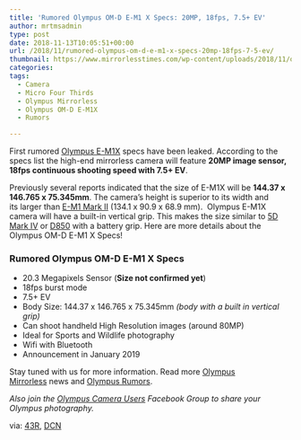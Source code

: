 ```yaml
---
title: 'Rumored Olympus OM-D E-M1 X Specs: 20MP, 18fps, 7.5+ EV'
author: mrtmsadmin
type: post
date: 2018-11-13T10:05:51+00:00
url: /2018/11/rumored-olympus-om-d-e-m1-x-specs-20mp-18fps-7-5-ev/
thumbnail: https://www.mirrorlesstimes.com/wp-content/uploads/2018/11/olympus-e-m1x-registered-size.jpg
categories:
tags:
  - Camera
  - Micro Four Thirds
  - Olympus Mirrorless
  - Olympus OM-D E-M1X
  - Rumors

---
```

First rumored <a href="https://www.mirrorlesstimes.com/tags/olympus-om-d-e-m1x/" data-wpel-link="internal">Olympus E-M1X</a> specs have been leaked. According to the specs list the high-end mirrorless camera will feature **20MP image sensor, 18fps continuous shooting speed with 7.5+ EV**.

Previously several reports indicated that the size of E-M1X will be **144.37 x 146.765 x 75.345mm**. The camera’s height is superior to its width and its larger than <a href="https://www.amazon.com/Olympus-Mirrorless-Camera-Megapixels-5-Axis/dp/B01M4MB3DK/?tag=daicamnew-20" data-wpel-link="internal" data-amzn-asin="B01M4MB3DK">E-M1 Mark II</a> (134.1 x 90.9 x 68.9 mm).  Olympus E-M1X camera will have a built-in vertical grip. This makes the size similar to <a href="https://www.amazon.com/Canon-Mark-Frame-Digital-Camera/dp/B01KURGS9E/?tag=daicamnew-20" data-wpel-link="exclude" data-amzn-asin="B01KURGS9E">5D Mark IV</a> or <a href="https://www.amazon.com/Nikon-D850-FX-Format-Digital-Camera/dp/B07524LHMT/?tag=daicamnew-20" data-wpel-link="exclude" data-amzn-asin="B07524LHMT">D850</a> with a battery grip. Here are more details about the Olympus OM-D E-M1 X Specs!<!--more-->

### Rumored Olympus OM-D E-M1 X Specs

  * 20.3 Megapixels Sensor (**Size not confirmed yet**)
  * 18fps burst mode
  * 7.5+ EV
  * Body Size: 144.37 x 146.765 x 75.345mm _(body with a built in vertical grip)_
  * Can shoot handheld High Resolution images (around 80MP)
  * Ideal for Sports and Wildlife photography
  * Wifi with Bluetooth
  * Announcement in January 2019

Stay tuned with us for more information. Read more [Olympus Mirrorless][1] news and <a href="https://www.dailycameranews.com/tag/olympus-rumors/" target="_blank" rel="noopener">Olympus Rumors</a>.

_Also join the <a class="ext-link" title="" href="https://www.facebook.com/groups/858035244291979/" target="_blank" rel="external nofollow noopener">Olympus Camera Users</a> Facebook Group to share your Olympus photography._

via: <a href="https://www.43rumors.com/ft4-first-rumored-e-m1x-specs-20mp-sensor-18fps-7-5-ev/" target="_blank" rel="nofollow external noopener noreferrer" data-wpel-link="external">43R</a>, <a href="https://www.dailycameranews.com/2018/11/first-olympus-e-m1x-specs-leaked-20mp-18fps-7-5-ev/" target="_blank" rel="noopener">DCN</a>

 [1]: https://www.mirrorlesstimes.com/tags/olympus-mirrorless/